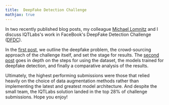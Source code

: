 ```yaml
---
title:  DeepFake Detection Challenge
mathjax: true
---
```


In two recently published blog posts, my colleague [Michael Lomnitz](https://www.linkedin.com/in/michael-r-lomnitz/)
and I discuss IQTLabs's work in FaceBook's DeepFake Detection Challenge ([DFDC](https://ai.facebook.com/datasets/dfdc/)).

In the [first post](https://www.iqt.org/deepfake-detection-challenge/), we outline the deepfake problem,
the crowd-sourcing approach of the challenge itself, and set the stage for results.
The [second post](https://www.iqt.org/deepfake-detection-challenge-pt-ii/) goes in depth on the steps for
using the dataset, the models trained for deepfake detection, and finally a comparative analysis of the results.

Ultimately, the highest performing submissions were those that relied heavily on the choice of data augmentation methods
rather than implementing the latest and greatest model architecture.
And despite the small team, the IQTLabs solution landed in the top 28% of challenge submissions.
Hope you enjoy!

